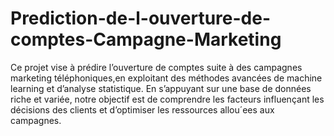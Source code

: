# Prediction-de-l-ouverture-de-comptes-Campagne-Marketing
Ce projet vise à prédire l’ouverture de comptes suite à des campagnes marketing téléphoniques,en exploitant des méthodes avancées de machine learning et d’analyse statistique. En s’appuyant sur une base de données riche et variée, notre objectif est de comprendre les facteurs influençant les décisions des clients et d’optimiser les ressources allou´ees aux campagnes.
